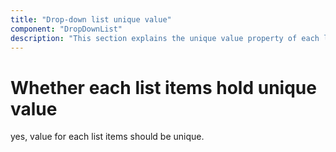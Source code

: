 ```yaml
---
title: "Drop-down list unique value"
component: "DropDownList"
description: "This section explains the unique value property of each list item of the Syncfusion Vue drop-down list component."
---
```


# Whether each list items hold unique value

yes, value for each list items should be unique.